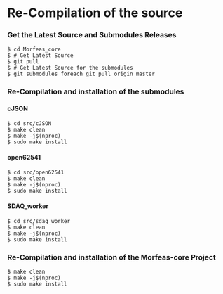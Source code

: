 # Re-Compilation of the source

### Get the Latest Source and Submodules Releases
```
$ cd Morfeas_core
$ # Get Latest Source
$ git pull
$ # Get Latest Source for the submodules
$ git submodules foreach git pull origin master
```
### Re-Compilation and installation of the submodules

#### cJSON
```
$ cd src/cJSON
$ make clean
$ make -j$(nproc)
$ sudo make install
```
#### open62541
```
$ cd src/open62541
$ make clean
$ make -j$(nproc)
$ sudo make install
```
#### SDAQ_worker
```
$ cd src/sdaq_worker
$ make clean
$ make -j$(nproc)
$ sudo make install
```
### Re-Compilation and installation of the Morfeas-core Project
```
$ make clean
$ make -j$(nproc)
$ sudo make install
```